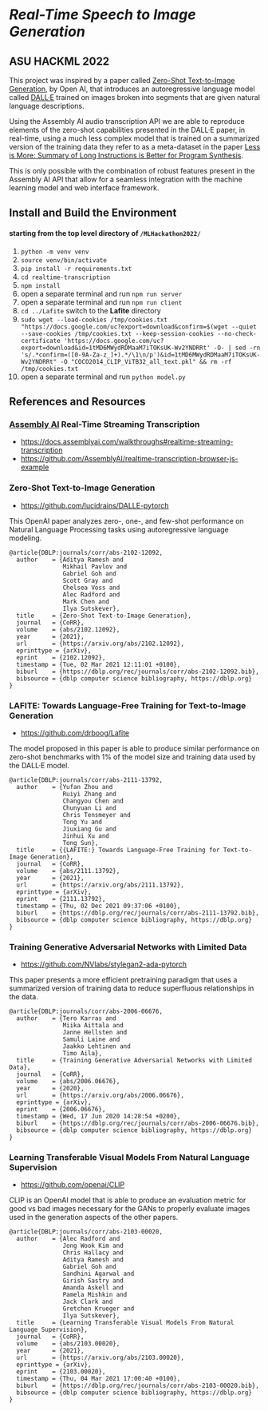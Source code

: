# _Real-Time Speech to Image Generation_
## ASU HACKML 2022

This project was inspired by a paper called [Zero-Shot Text-to-Image Generation](https://arxiv.org/abs/2102.12092), by Open AI, that introduces an autoregressive language model called [DALL·E](https://openai.com/blog/dall-e/) trained on images broken into segments that are given natural language descriptions. 

Using the Assembly AI audio transcription API we are able to reproduce elements of the zero-shot capabilities presented in the DALL·E paper, in real-time, using a much less complex model that is trained on a summarized version of the training data they refer to as a meta-dataset in the paper [Less is More: Summary of Long Instructions is Better for Program Synthesis](https://arxiv.org/abs/2203.08597).

This is only possible with the combination of robust features present in the Assembly AI API that allow for a seamless integration with the machine learning model and web interface framework.

## Install and Build the Environment

#### starting from the top level directory of `/MLHackathon2022/`

1. `python -m venv venv`
2. `source venv/bin/activate`
3. `pip install -r requirements.txt`
4. `cd realtime-transcription`
5. `npm install`
6. open a separate terminal and run `npm run server`
7. open a separate terminal and run `npm run client`
8. `cd ../Lafite` switch to the **Lafite** directory
9. `sudo wget --load-cookies /tmp/cookies.txt "https://docs.google.com/uc?export=download&confirm=$(wget --quiet --save-cookies /tmp/cookies.txt --keep-session-cookies --no-check-certificate 'https://docs.google.com/uc?export=download&id=1tMD6MWydRDMaaM7iTOKsUK-Wv2YNDRRt' -O- | sed -rn 's/.*confirm=([0-9A-Za-z_]+).*/\1\n/p')&id=1tMD6MWydRDMaaM7iTOKsUK-Wv2YNDRRt" -O "COCO2014_CLIP_ViTB32_all_text.pkl" && rm -rf /tmp/cookies.txt`
10. open a separate terminal and run `python model.py`

## References and Resources

### [Assembly AI](https://docs.assemblyai.com/) Real-Time Streaming Transcription
- https://docs.assemblyai.com/walkthroughs#realtime-streaming-transcription
- https://github.com/AssemblyAI/realtime-transcription-browser-js-example


### Zero-Shot Text-to-Image Generation
- https://github.com/lucidrains/DALLE-pytorch

This OpenAI paper analyzes zero-, one-, and few-shot performance on Natural Language Processing tasks using autoregressive language modeling.

    @article{DBLP:journals/corr/abs-2102-12092,
      author    = {Aditya Ramesh and
                   Mikhail Pavlov and
                   Gabriel Goh and
                   Scott Gray and
                   Chelsea Voss and
                   Alec Radford and
                   Mark Chen and
                   Ilya Sutskever},
      title     = {Zero-Shot Text-to-Image Generation},
      journal   = {CoRR},
      volume    = {abs/2102.12092},
      year      = {2021},
      url       = {https://arxiv.org/abs/2102.12092},
      eprinttype = {arXiv},
      eprint    = {2102.12092},
      timestamp = {Tue, 02 Mar 2021 12:11:01 +0100},
      biburl    = {https://dblp.org/rec/journals/corr/abs-2102-12092.bib},
      bibsource = {dblp computer science bibliography, https://dblp.org}
    }

### LAFITE: Towards Language-Free Training for Text-to-Image Generation
- https://github.com/drboog/Lafite

The model proposed in this paper is able to produce similar performance on zero-shot benchmarks with 1% of the model size and training data used by the DALL·E model.

    @article{DBLP:journals/corr/abs-2111-13792,
      author    = {Yufan Zhou and
                   Ruiyi Zhang and
                   Changyou Chen and
                   Chunyuan Li and
                   Chris Tensmeyer and
                   Tong Yu and
                   Jiuxiang Gu and
                   Jinhui Xu and
                   Tong Sun},
      title     = {{LAFITE:} Towards Language-Free Training for Text-to-Image Generation},
      journal   = {CoRR},
      volume    = {abs/2111.13792},
      year      = {2021},
      url       = {https://arxiv.org/abs/2111.13792},
      eprinttype = {arXiv},
      eprint    = {2111.13792},
      timestamp = {Thu, 02 Dec 2021 09:37:06 +0100},
      biburl    = {https://dblp.org/rec/journals/corr/abs-2111-13792.bib},
      bibsource = {dblp computer science bibliography, https://dblp.org}
    }

### Training Generative Adversarial Networks with Limited Data
- https://github.com/NVlabs/stylegan2-ada-pytorch

This paper presents a more efficient pretraining paradigm that uses a summarized version of training data to reduce superfluous relationships in the data.

    @article{DBLP:journals/corr/abs-2006-06676,
      author    = {Tero Karras and
                   Miika Aittala and
                   Janne Hellsten and
                   Samuli Laine and
                   Jaakko Lehtinen and
                   Timo Aila},
      title     = {Training Generative Adversarial Networks with Limited Data},
      journal   = {CoRR},
      volume    = {abs/2006.06676},
      year      = {2020},
      url       = {https://arxiv.org/abs/2006.06676},
      eprinttype = {arXiv},
      eprint    = {2006.06676},
      timestamp = {Wed, 17 Jun 2020 14:28:54 +0200},
      biburl    = {https://dblp.org/rec/journals/corr/abs-2006-06676.bib},
      bibsource = {dblp computer science bibliography, https://dblp.org}
    }


### Learning Transferable Visual Models From Natural Language Supervision
- https://github.com/openai/CLIP

CLIP is an OpenAI model that is able to produce an evaluation metric for good vs bad images necessary for the GANs to properly evaluate images used in the generation aspects of the other papers.

    @article{DBLP:journals/corr/abs-2103-00020,
      author    = {Alec Radford and
                   Jong Wook Kim and
                   Chris Hallacy and
                   Aditya Ramesh and
                   Gabriel Goh and
                   Sandhini Agarwal and
                   Girish Sastry and
                   Amanda Askell and
                   Pamela Mishkin and
                   Jack Clark and
                   Gretchen Krueger and
                   Ilya Sutskever},
      title     = {Learning Transferable Visual Models From Natural Language Supervision},
      journal   = {CoRR},
      volume    = {abs/2103.00020},
      year      = {2021},
      url       = {https://arxiv.org/abs/2103.00020},
      eprinttype = {arXiv},
      eprint    = {2103.00020},
      timestamp = {Thu, 04 Mar 2021 17:00:40 +0100},
      biburl    = {https://dblp.org/rec/journals/corr/abs-2103-00020.bib},
      bibsource = {dblp computer science bibliography, https://dblp.org}
    }
